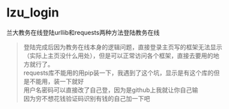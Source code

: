 # lzu_login
兰大教务在线登陆urllib和requests两种方法登陆教务在线

> 登陆完成后因为教务在线本身的逻辑问题，直接登录主页写的框架无法显示（实际上主页没什么用处），但是可以正常访问各个框架，直接去要用的地方就行了。  
> requests库不能用的用pip装一下，我遇到了这个坑，显示是有这个库的但是不能用，装一下就好  
> 用户名密码可以直接改了自己登，因为是github上我就让你自己输  
> 因为穷不想花钱验证码识别有钱的自己加一下吧
